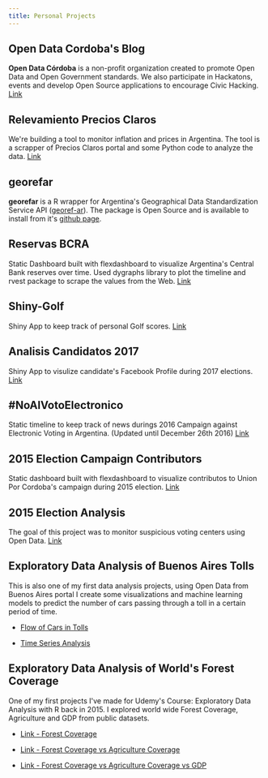 ```yaml
---
title: Personal Projects
---
```


## Open Data Cordoba's Blog

**Open Data Córdoba** is a non-profit organization created to promote Open Data and Open Government standards. We also participate in Hackatons, events and develop Open Source applications to encourage Civic Hacking. [Link](http://blog.opendatacordoba.org/author/pdelboca/)

## Relevamiento Precios Claros

We're building a tool to monitor inflation and prices in Argentina. The tool is a scrapper of Precios Claros portal and some Python code to analyze the data. [Link](https://github.com/pdelboca/datasets_preciosclaros/blob/master/Analisis%20mes%20de%20Septiembre.ipynb)

## georefar

**georefar** is a R wrapper for Argentina's Geographical Data Standardization Service API ([georef-ar](https://georef-ar-api.readthedocs.io/es/latest/)). The package is Open Source and is available to install from it's [github page](https://github.com/pdelboca/georefar). 

## Reservas BCRA

Static Dashboard built with flexdashboard to visualize Argentina's Central Bank reserves over time. Used dygraphs library to plot the timeline and rvest package to scrape the values from the Web. [Link](https://pdelboca.github.io/reservas-bcra/)

## Shiny-Golf

Shiny App to keep track of personal Golf scores. [Link](https://pdelboca.shinyapps.io/shiny-golf/)

## Analisis Candidatos 2017

Shiny App to visulize candidate's Facebook Profile during 2017 elections.  [Link](https://pdelboca.shinyapps.io/analisis-candidatos-diputado-2017/)

## #NoAlVotoElectronico

Static timeline to keep track of news durings 2016 Campaign against Electronic Voting in Argentina. (Updated until December 26th 2016) [Link](https://pdelboca.github.io/noalvotoelectronico/)

## 2015 Election Campaign Contributors

Static dashboard built with flexdashboard to visualize contributos to Union Por Cordoba's campaign during 2015 election. [Link](http://www.opendatacordoba.org/mapa-aportantes-upc/)

## 2015 Election Analysis

The goal of this project was to monitor suspicious voting centers using Open Data. [Link](https://github.com/pdelboca/primarias-2015/blob/master/PASO%20Presidenciales%202015.ipynb)

## Exploratory Data Analysis of Buenos Aires Tolls

This is also one of my first data analysis projects, using Open Data from Buenos Aires portal I create some visualizations and machine learning models to predict the number of cars passing through a toll in a certain period of time.

- [Flow of Cars in Tolls](https://github.com/pdelboca/ausa-peajes-python/blob/master/Peajes%20AUSA.ipynb) 

- [Time Series Analysis](https://github.com/pdelboca/time-series/blob/master/Time%20Series%20Prediction%20with%20Python.ipynb) 

## Exploratory Data Analysis of World's Forest Coverage

One of my first projects I've made for Udemy's Course: Exploratory Data Analysis with R back in 2015. I explored world wide Forest Coverage, Agriculture and GDP from public datasets.

- [Link - Forest Coverage](https://rpubs.com/pdelboca/forest-coverage)

- [Link - Forest Coverage vs Agriculture Coverage](https://rpubs.com/pdelboca/forest-coverage-vs-agriculture-coverage)

- [Link - Forest Coverage vs Agriculture Coverage vs GDP](https://rpubs.com/pdelboca/forest-vs-agriculture-vs-agriculture-gdp)